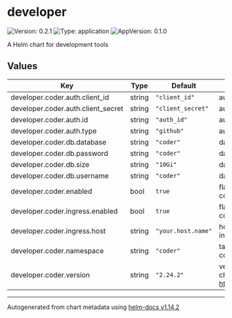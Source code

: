 # developer

![Version: 0.2.1](https://img.shields.io/badge/Version-0.2.1-informational?style=flat-square) ![Type: application](https://img.shields.io/badge/Type-application-informational?style=flat-square) ![AppVersion: 0.1.0](https://img.shields.io/badge/AppVersion-0.1.0-informational?style=flat-square)

A Helm chart for development tools

## Values

| Key | Type | Default | Description |
|-----|------|---------|-------------|
| developer.coder.auth.client_id | string | `"client_id"` | authorization client id |
| developer.coder.auth.client_secret | string | `"client_secret"` | authorization client secret |
| developer.coder.auth.id | string | `"auth_id"` | authorization id |
| developer.coder.auth.type | string | `"github"` | authorization type |
| developer.coder.db.database | string | `"coder"` | database name |
| developer.coder.db.password | string | `"coder"` | database password |
| developer.coder.db.size | string | `"10Gi"` | database size |
| developer.coder.db.username | string | `"coder"` | database user |
| developer.coder.enabled | bool | `true` | flag to enable or disable coder |
| developer.coder.ingress.enabled | bool | `true` | flag to enable ingress for coder |
| developer.coder.ingress.host | string | `"your.host.name"` | hostname for coder ingress |
| developer.coder.namespace | string | `"coder"` | target namespace for coder |
| developer.coder.version | string | `"2.24.2"` | version of coder-v2 helm chart from https://helm.coder.com/v2 |

----------------------------------------------
Autogenerated from chart metadata using [helm-docs v1.14.2](https://github.com/norwoodj/helm-docs/releases/v1.14.2)
